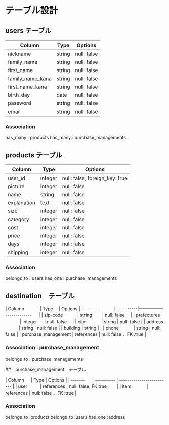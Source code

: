 # テーブル設計

## users テーブル

| Column                    |Type    | Options     |
| --------                  | ------ | ----------- |
| nickname                  | string | null: false |
| family_name               | string | null: false |
| first_name                | string | null: false |
| family_name_kana          | string | null: false |
| first_name_kana           | string | null: false |
| birth_day                 | date   | null: false |
| password                  | string | null: false |
| email                     | string | null: false |


### Association

has_many : products
has_many : purchase_managements

## products テーブル

| Column         | Type       | Options                        |
| -------        | ---------- | ------------------------------ |
| user_id        | integer    | null: false, foreign_key: true |
| picture        | integer    | null: false                    |
| name           | string     | null: false                    |
| explanation    | text       | null: false                    |
| size           | integer    | null: false                    |
| category       | integer    | null: false                    |
| cost           | integer    | null: false                    |
| price          | integer    | null: false                    |
| days           | integer    | null: false                    |
| shipping       | integer    | null: false                    |

### Association

belongs_to : users
has_one : purchase_managements

## destination　テーブル

| Column        　　　 | Type    　| Options                     |
| -------       　　　 | ----------|------------------------- 　 |
| zip-code       　　　| string 　　| null: false               　|
| prefectures   　　　 | integer 　 | null: false               　|
| city          　　　 | string     | null: false                 |
| address        　　　| string     | null: false                 |
| building            | string     |                             |
| phone          　　　| string     | null: false                 |
| purchase_management  | references  | null: false 、FK :true    |


### Association : purchase_management


belongs_to : purchase_managements

##　purchase_management　テーブル

| Column       　     | Type       | Options                       |
| -------     　      | ---------- | -------------------------     |
| user      　 　     | references  | null: false, FK:true      　　|
| item　　    　       | references  | null: false 、FK :true        |

### Association

belongs_to :products
belongs_to :users
has_one :address